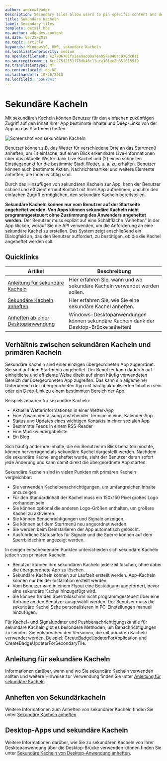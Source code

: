 ```yaml
---
author: andrewleader
Description: Secondary tiles allow users to pin specific content and deep links from your app onto their Start menu, providing easy future access to the content within your app.
title: Sekundäre Kacheln
label: Secondary tiles
template: detail.hbs
ms.author: wdg-dev-content
ms.date: 05/25/2017
ms.topic: article
keywords: Windows10, UWP, sekundäre Kacheln
ms.localizationpriority: medium
ms.openlocfilehash: e27786701fa2ae9ac00a7eab57e840ec9a0dc811
ms.sourcegitcommit: 6cc275f2151f78db40c11ace381ee2d35f0155f9
ms.translationtype: MT
ms.contentlocale: de-DE
ms.lasthandoff: 10/26/2018
ms.locfileid: "5567341"
---
```

# <a name="secondary-tiles"></a>Sekundäre Kacheln


Mit sekundären Kacheln können Benutzer für den einfachen zukünftigen Zugriff auf den Inhalt Ihrer App bestimmte Inhalte und Deep-Links von der App an das Startmenü heften.

![Screenshot von sekundären Kacheln](images/secondarytiles.png)

Benutzer können z.B. das Wetter für verschiedene Orte an das Startmenü anheften, um (1) einfache, auf einen Blick erkennbare Live-Informationen über das aktuelle Wetter dank Live-Kachel und (2) einen schnellen Einstiegspunkt für die bestimmte Stadt Wetter, u. a. zu erhalten. Benutzer können auch bestimmte Aktien, Nachrichtenartikel und weitere Elemente anheften, die Ihnen wichtig sind.

Durch das Hinzufügen von sekundären Kacheln zur App, kann der Benutzer schnell und effizient erneut Kontakt mit Ihrer App aufnehmen, und ihm den einfachen Zugriff ermöglichen, den sekundäre Kacheln bereitstellen.

**Sekundäre Kacheln können nur vom Benutzer auf der Startseite angeheftet werden. Von Apps können sekundäre Kacheln nicht programmgesteuert ohne Zustimmung des Anwenders angeheftet werden.** Der Benutzer muss explizit auf eine Schaltfläche "Anheften" in der App klicken, worauf Sie die API verwenden, um die Anforderung an eine sekundäre Kachel zu erstellen. Das System zeigt anschließend ein Dialogfeld an, das den Benutzer auffordert, zu bestätigen, ob die die Kachel angeheftet werden soll.

## <a name="quick-links"></a>Quicklinks

| Artikel | Beschreibung |
| --- | --- |
| [Anleitung für sekundäre Kacheln](secondary-tiles-guidance.md) | Hier erfahren Sie, wann und wo sekundäre Kacheln verwendet werden sollen. |
| [Sekundäre Kacheln anheften](secondary-tiles-pinning.md) | Hier erfahren Sie, wie Sie eine sekundäre Kachel anheften. |
| [Anheften ab einer Desktopanwendung](secondary-tiles-desktop-pinning.md) | Windows-Desktopanwendungen können sekundäre Kacheln dank der Desktop-Brücke anheften! |


## <a name="secondary-tiles-in-relation-to-primary-tiles"></a>Verhältnis zwischen sekundären Kacheln und primären Kacheln

Sekundäre Kacheln sind einer einzigen übergeordneten App zugeordnet. Sie sind auf dem Startmenü angeheftet. Der Benutzer kann dadurch auf einheitliche und effiziente Weise direkt auf einen häufig verwendeten Bereich der übergeordneten App zugreifen. Das kann ein allgemeiner Unterbereich der übergeordneten App mit häufig aktualisierten Inhalten sein oder ein Deep-Link zu einem bestimmten Bereich der App.

Beispielszenarien für sekundäre Kacheln:

* Aktuelle Wetterinformationen in einer Wetter-App
* Eine Zusammenfassung anstehender Termine in einer Kalender-App
* Status und Updates eines wichtigen Kontakts in einer sozialen App
* Bestimmte Feeds in einem RSS-Reader
* Eine Musikwiedergabeliste
* Ein Blog

Sich häufig ändernde Inhalte, die ein Benutzer im Blick behalten möchte, können hervorragend als sekundäre Kachel dargestellt werden. Nachdem die sekundäre Kachel angeheftet wurde, sieht der Benutzer daran sofort jede Änderung und kann damit direkt die übergeordnete App starten.

Sekundäre Kacheln sind in vielen Punkten mit primären Kacheln vergleichbar:

* Sie verwenden Kachelbenachrichtigungen, um umfangreichen Inhalte anzuzeigen.
* Für den Standardinhalt der Kachel muss ein 150x150 Pixel großes Logo vorhanden sein.
* Sie können optional die anderen Logo-Größen enthalten, um größere Kachel zu aktivieren.
* Sie können Benachrichtigungen und Signale anzeigen.
* Sie können auf dem Startmenü neu angeordnet werden.
* Sie werden beim Deinstallieren der App automatisch gelöscht.
* Ausführliche Statusinfos für Signale und die Sperre können auf dem Sperrbildschirm angezeigt werden.

In einigen entscheidenden Punkten unterscheiden sich sekundäre Kacheln jedoch von primären Kacheln:

* Benutzer können ihre sekundären Kacheln jederzeit löschen, ohne dabei die übergeordnete App zu löschen.
* Sekundäre Kacheln können zur Laufzeit erstellt werden. App-Kacheln können nur bei der Installation erstellt werden.
* Vom Benutzer wird in einem Flyout eine Bestätigung angefordert, bevor eine sekundäre Kachel hinzugefügt wird.
* Sie können für den Sperrbildschirm nicht programmgesteuert über eine Anfrage an den Benutzer ausgewählt werden. Der Benutzer muss die sekundäre Kachel Seite personalisieren in PC-Einstellungen manuell hinzufügen.

Für Kachel- und Signalupdater und Pushbenachrichtigungskanäle für sekundäre Kacheln gibt es besondere Methoden, um Benachrichtigungen zu senden. Sie entsprechen den Versionen, die mit primären Kacheln verwendet werden. Beispiel: CreateBadgeUpdaterForApplication und CreateBadgeUpdaterForSecondaryTile.


## <a name="guidance-on-secondary-tiles"></a>Anleitung für sekundäre Kacheln
Informationen darüber, wann und wo Sie sekundäre Kacheln verwenden sollten und weitere Hinweise zur Verwendung finden Sie unter [Anleitung für sekundäre Kacheln](secondary-tiles-guidance.md)


## <a name="pinning-secondary-tiles"></a>Anheften von Sekundärkacheln
Weitere Informationen zum Anheften von sekundärer Kacheln finden Sie unter [Sekundäre Kacheln anheften](secondary-tiles-pinning.md).


## <a name="desktop-applications-and-secondary-tiles"></a>Desktop-Apps und sekundäre Kacheln
Weitere Informationen darüber, wie Sie zu sekundären Kacheln von Ihrer Desktopanwendung über die Desktop-Brücke verwenden können finden Sie unter [Sekundäre Kacheln von Desktop-Anwendung anheften](secondary-tiles-desktop-pinning.md).
